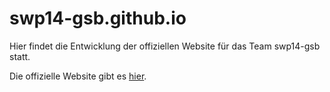swp14-gsb.github.io
===================

Hier findet die Entwicklung der offiziellen Website für das Team swp14-gsb statt.

Die offizielle Website gibt es [hier](http://pcai042.informatik.uni-leipzig.de/~swp14-gsb/).
